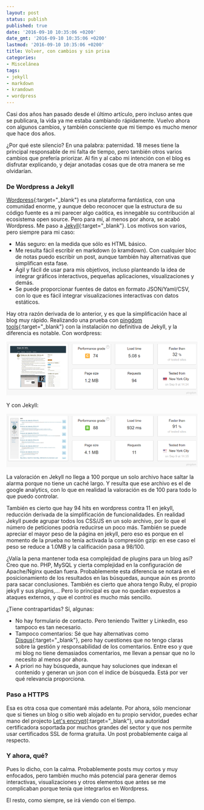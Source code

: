 ```yaml
---
layout: post
status: publish
published: true
date: '2016-09-10 10:35:06 +0200'
date_gmt: '2016-09-10 10:35:06 +0200'
lastmod: '2016-09-10 10:35:06 +0200'
title: Volver, con cambios y sin prisa
categories:
- Miscelánea
tags:
- jekyll
- markdown
- kramdown
- wordpress
---
```

Casi dos años han pasado desde el último artículo, pero incluso antes que se publicara, la vida ya me estaba cambiando rápidamente. Vuelvo ahora con algunos cambios, y también consciente que mi tiempo es mucho menor que hace dos años.
<!--more-->
¿Por qué este silencio? En una palabra: paternidad. 18 meses tiene la principal responsable de mi falta de tiempo, pero también otros varios cambios que prefería priorizar. Al fin y al cabo mi intención con el blog es disfrutar explicando, y dejar anotadas cosas que de otra manera se me olvidarían.

### De Wordpress a Jekyll

[Wordpress][wordpress]{:target="_blank"} es una plataforma fantástica, con una comunidad enorme, y aunque debo reconocer que la estructura de su código fuente es a mi parecer algo caótica, es innegable su contribución al ecosistema open source.
Pero para mí, al menos por ahora, se acabó Wordpress. Me paso a [Jekyll][jekyll]{:target="_blank"}.
Los motivos son varios, pero siempre para mi caso:
* Más seguro: en la medida que sólo es HTML básico.
* Me resulta fácil escribir en markdown (o kramdown). Con cualquier bloc de notas puedo escribir un post, aunque también hay alternativas que simplifican esta fase.
* Ágil y fácil de usar para mis objetivos, incluso planteando la idea de integrar gráficos interactivos, pequeñas aplicaciones, visualizaciones y demás.
* Se puede proporcionar fuentes de datos en formato JSON/Yaml/CSV, con lo que es fácil integrar visualizaciones interactivas con datos estáticos.

Hay otra razón derivada de lo anterior, y es que la simplificación hace al blog muy rápido. Realizando una prueba con [pingdom tools][pingdom-tools]{:target="_blank"} con la instalación no definitiva de Jekyll, y la diferencia es notable.
Con wordpress:

![pingdom-wp](/images/pingdom-tools-sdb-wp.png)

Y con Jekyll:

![pingdom-wp](/images/pingdom-tools-sdb-jekyll.png)

La valoración en Jekyll no llega a 100 porque un solo archivo hace saltar la alarma porque no tiene un caché largo. Y resulta que ese archivo es el de google analytics, con lo que en realidad la valoración es de 100 para todo lo que puedo controlar.

También es cierto que hay 94 hits en wordpress contra 11 en jekyll, reducción derivada de la simplificación de funcionalidades. En realidad Jekyll puede agrupar todos los CSS/JS en un solo archivo, por lo que el número de peticiones podría reducirse un poco más. También se puede apreciar el mayor peso de la página en jekyll, pero eso es porque en el momento de la prueba no tenía activada la compresión gzip: en ese caso el peso se reduce a 1.0MB y la calificación pasa a 98/100.

¿Valía la pena mantener toda esa complejidad de plugins para un blog así? Creo que no. PHP, MySQL y cierta complejidad en la configuración de Apache/Nginx quedan fuera. Probablemente esta diferencia se notará en el posicionamiento de los resultados en las búsquedas, aunque aún es pronto para sacar conclusiones. También es cierto que ahora tengo Ruby, el propio jekyll y sus plugins,... Pero lo principal es que no quedan expuestos a ataques externos, y que el control es mucho más sencillo.

¿Tiene contrapartidas? Sí, algunas:
* No hay formulario de contacto. Pero teniendo Twitter y LinkedIn, eso tampoco es tan necesario.
* Tampoco comentarios: Sé que hay alternativas como [Disqus][disqus]{:target="_blank"}, pero hay cuestiones que no tengo claras sobre la gestión y responsabilidad de los comentarios. Entre eso y que mi blog no tiene demasiados comentarios, me llevan a pensar que no lo necesito al menos por ahora.
* A priori no hay búsqueda, aunque hay soluciones que indexan el contenido y generan un json con el índice de búsqueda. Está por ver qué relevancia proporciona.

### Paso a HTTPS

Esa es otra cosa que comentaré más adelante. Por ahora, sólo mencionar que si tienes un blog o sitio web alojado en tu propio servidor, puedes echar mano del projecto [Let's encrypt][lets-encrypt]{:target="_blank"}, una autoridad certificadora soportada por muchos grandes del sector y que nos permite usar certificados SSL de forma gratuíta. Un post probablemente caiga al respecto.

### Y ahora, qué?

Pues lo dicho, con la calma. Probablemente posts muy cortos y muy enfocados, pero también mucho más potencial para generar demos interactivas, visualizaciones y otros elementos que antes se me complicaban porque tenía que integrarlos en Wordpress.

El resto, como siempre, se irá viendo con el tiempo.

[pingdom-tools]: https://tools.pingdom.com
[disqus]: https://disqus.com
[wordpress]: https://wordpress.com
[lets-encrypt]: https://letsencrypt.org/
[jekyll]: https://jekyllrb.com/
[prose.io]: http://prose.io